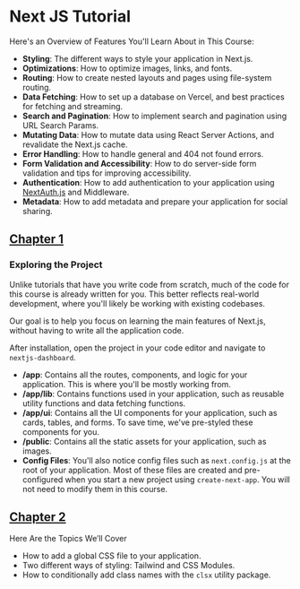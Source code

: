 # Next JS Tutorial
 
Here's an Overview of Features You'll Learn About in This Course:
 
- **Styling**: The different ways to style your application in Next.js.
- **Optimizations**: How to optimize images, links, and fonts.
- **Routing**: How to create nested layouts and pages using file-system routing.
- **Data Fetching**: How to set up a database on Vercel, and best practices for fetching and streaming.
- **Search and Pagination**: How to implement search and pagination using URL Search Params.
- **Mutating Data**: How to mutate data using React Server Actions, and revalidate the Next.js cache.
- **Error Handling**: How to handle general and 404 not found errors.
- **Form Validation and Accessibility**: How to do server-side form validation and tips for improving accessibility.
- **Authentication**: How to add authentication to your application using [NextAuth.js](https://next-auth.js.org/) and Middleware.
- **Metadata**: How to add metadata and prepare your application for social sharing.

## [Chapter 1](https://nextjs.org/learn/dashboard-app/getting-started)

### Exploring the Project

Unlike tutorials that have you write code from scratch, much of the code for this course is already written for you. This better reflects real-world development, where you'll likely be working with existing codebases.

Our goal is to help you focus on learning the main features of Next.js, without having to write all the application code.

After installation, open the project in your code editor and navigate to `nextjs-dashboard`.

- **/app**: Contains all the routes, components, and logic for your application. This is where you'll be mostly working from.
- **/app/lib**: Contains functions used in your application, such as reusable utility functions and data fetching functions.
- **/app/ui**: Contains all the UI components for your application, such as cards, tables, and forms. To save time, we've pre-styled these components for you.
- **/public**: Contains all the static assets for your application, such as images.
- **Config Files**: You'll also notice config files such as `next.config.js` at the root of your application. Most of these files are created and pre-configured when you start a new project using `create-next-app`. You will not need to modify them in this course.


## [Chapter 2](https://nextjs.org/learn/dashboard-app/css-styling)

Here Are the Topics We’ll Cover

- How to add a global CSS file to your application.
- Two different ways of styling: Tailwind and CSS Modules.
- How to conditionally add class names with the `clsx` utility package.


